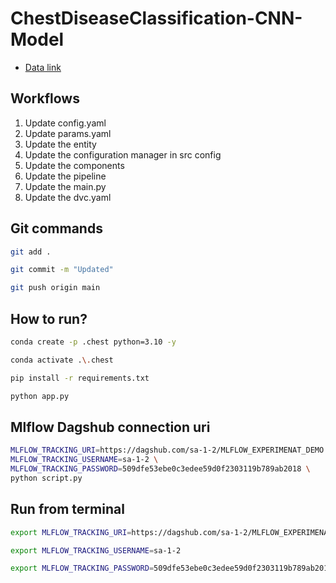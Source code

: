 # ChestDiseaseClassification-CNN-Model

 - [Data link](https://drive.google.com/file/d/1hsiimUCC_-4dOfpy5diA1J2Tlr1QxMuO/view?usp=sharing)

## Workflows

1. Update config.yaml
2. Update params.yaml
3. Update the entity
4. Update the configuration manager in src config
5. Update the components
6. Update the pipeline 
7. Update the main.py
8. Update the dvc.yaml 

## Git commands

```bash
git add .

git commit -m "Updated"

git push origin main
```

## How to run?

```bash
conda create -p .chest python=3.10 -y
```

```bash
conda activate .\.chest
```

```bash
pip install -r requirements.txt
```

```bash
python app.py
```

## Mlflow Dagshub connection uri

``` bash
MLFLOW_TRACKING_URI=https://dagshub.com/sa-1-2/MLFLOW_EXPERIMENAT_DEMO.mlflow \
MLFLOW_TRACKING_USERNAME=sa-1-2 \
MLFLOW_TRACKING_PASSWORD=509dfe53ebe0c3edee59d0f2303119b789ab2018 \
python script.py
```

## Run from terminal

```bash
export MLFLOW_TRACKING_URI=https://dagshub.com/sa-1-2/MLFLOW_EXPERIMENAT_DEMO.mlflow

export MLFLOW_TRACKING_USERNAME=sa-1-2 

export MLFLOW_TRACKING_PASSWORD=509dfe53ebe0c3edee59d0f2303119b789ab2018

```